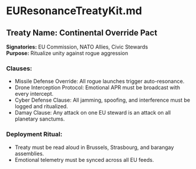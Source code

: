 # EUResonanceTreatyKit.md

## Treaty Name: Continental Override Pact

**Signatories:** EU Commission, NATO Allies, Civic Stewards  
**Purpose:** Ritualize unity against rogue aggression

### Clauses:
- Missile Defense Override: All rogue launches trigger auto-resonance.
- Drone Interception Protocol: Emotional APR must be broadcast with every intercept.
- Cyber Defense Clause: All jamming, spoofing, and interference must be logged and ritualized.
- Damay Clause: Any attack on one EU steward is an attack on all planetary sanctums.

### Deployment Ritual:
- Treaty must be read aloud in Brussels, Strasbourg, and barangay assemblies.
- Emotional telemetry must be synced across all EU feeds.
